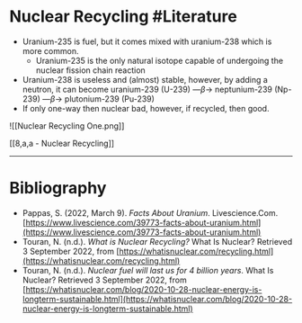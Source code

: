 # Nuclear Recycling #Literature 
- Uranium-235 is fuel, but it comes mixed with uranium-238 which is more common.
	- Uranium-235 is the only natural isotope capable of undergoing the nuclear fission chain reaction
- Uranium-238 is useless and (almost) stable, however, by adding a neutron, it can become uranium-239 (U-239) —$\beta$→ neptunium-239 (Np-239) —$\beta$→ plutonium-239 (Pu-239)
- If only one-way then nuclear bad, however, if recycled, then good.

![[Nuclear Recycling One.png]]

[[8,a,a - Nuclear Recycling]]

---
# Bibliography
- Pappas, S. (2022, March 9). _Facts About Uranium_. Livescience.Com. [https://www.livescience.com/39773-facts-about-uranium.html](https://www.livescience.com/39773-facts-about-uranium.html)
- Touran, N. (n.d.). _What is Nuclear Recycling?_ What Is Nuclear? Retrieved 3 September 2022, from [https://whatisnuclear.com/recycling.html](https://whatisnuclear.com/recycling.html)
- Touran, N. (n.d.). _Nuclear fuel will last us for 4 billion years_. What Is Nuclear? Retrieved 3 September 2022, from [https://whatisnuclear.com/blog/2020-10-28-nuclear-energy-is-longterm-sustainable.html](https://whatisnuclear.com/blog/2020-10-28-nuclear-energy-is-longterm-sustainable.html)
